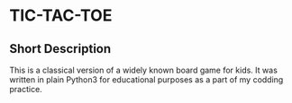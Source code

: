# TIC-TAC-TOE

## Short Description
This is a classical version of a widely known board game for kids. It was written in plain Python3 for educational purposes as a part of my codding practice. 

